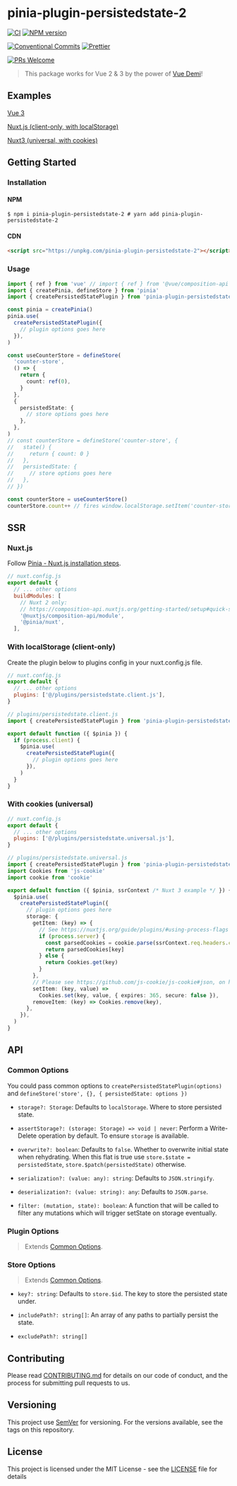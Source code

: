 # pinia-plugin-persistedstate-2

[![CI](https://github.com/iendeavor/pinia-plugin-persistedstate-2/actions/workflows/ci.yml/badge.svg?branch=main)](https://github.com/iendeavor/pinia-plugin-persistedstate-2/actions/workflows/ci.yml)
[![NPM version](https://img.shields.io/npm/v/pinia-plugin-persistedstate-2.svg)](https://www.npmjs.com/package/pinia-plugin-persistedstate-2)

[![Conventional Commits](https://img.shields.io/badge/Conventional%20Commits-1.0.0-yellow.svg)](https://conventionalcommits.org)
[![Prettier](https://img.shields.io/badge/Code_Style-Prettier-ff69b4.svg)](https://github.com/prettier/prettier)

[![PRs Welcome](https://img.shields.io/badge/PRs-Welcome-brightgreen.svg?style=flat-square)](http://makeapullrequest.com)

> This package works for Vue 2 & 3 by the power of [Vue Demi](https://github.com/vueuse/vue-demi)!

## Examples

[Vue 3](https://codesandbox.io/s/github/iendeavor/pinia-plugin-persistedstate-2/tree/main/examples/vue3-example?fontsize=14&hidenavigation=1&theme=dark&view=preview)

[Nuxt.js (client-only, with localStorage)](https://codesandbox.io/s/github/iendeavor/pinia-plugin-persistedstate-2/tree/main/examples/nuxtjs-client-example?fontsize=14&hidenavigation=1&theme=dark&view=preview)

[Nuxt3 (universal, with cookies)](https://codesandbox.io/s/github/iendeavor/pinia-plugin-persistedstate-2/tree/main/examples/nuxt3-universal-example?fontsize=14&hidenavigation=1&theme=dark&view=preview)

## Getting Started

### Installation

#### NPM

```shell
$ npm i pinia-plugin-persistedstate-2 # yarn add pinia-plugin-persistedstate-2
```

#### CDN

```html
<script src="https://unpkg.com/pinia-plugin-persistedstate-2"></script>
```

### Usage

```ts
import { ref } from 'vue' // import { ref } from '@vue/composition-api'
import { createPinia, defineStore } from 'pinia'
import { createPersistedStatePlugin } from 'pinia-plugin-persistedstate-2'

const pinia = createPinia()
pinia.use(
  createPersistedStatePlugin({
    // plugin options goes here
  }),
)

const useCounterStore = defineStore(
  'counter-store',
  () => {
    return {
      count: ref(0),
    }
  },
  {
    persistedState: {
      // store options goes here
    },
  },
)
// const counterStore = defineStore('counter-store', {
//   state() {
//     return { count: 0 }
//   },
//   persistedState: {
//     // store options goes here
//   },
// })

const counterStore = useCounterStore()
counterStore.count++ // fires window.localStorage.setItem('counter-store', JSON.stringify({ count: 0 }))
```

## SSR

### Nuxt.js

Follow [Pinia - Nuxt.js installation steps](https://pinia.esm.dev/ssr/nuxt.html#installation).

```js
// nuxt.config.js
export default {
  // ... other options
  buildModules: [
    // Nuxt 2 only:
    // https://composition-api.nuxtjs.org/getting-started/setup#quick-start
    '@nuxtjs/composition-api/module',
    '@pinia/nuxt',
  ],
```

### With localStorage (client-only)

Create the plugin below to plugins config in your nuxt.config.js file.

```js
// nuxt.config.js
export default {
  // ... other options
  plugins: ['@/plugins/persistedstate.client.js'],
}
```

```ts
// plugins/persistedstate.client.js
import { createPersistedStatePlugin } from 'pinia-plugin-persistedstate-2'

export default function ({ $pinia }) {
  if (process.client) {
    $pinia.use(
      createPersistedStatePlugin({
        // plugin options goes here
      }),
    )
  }
}
```

### With cookies (universal)

```js
// nuxt.config.js
export default {
  // ... other options
  plugins: ['@/plugins/persistedstate.universal.js'],
}
```

```ts
// plugins/persistedstate.universal.js
import { createPersistedStatePlugin } from 'pinia-plugin-persistedstate-2'
import Cookies from 'js-cookie'
import cookie from 'cookie'

export default function ({ $pinia, ssrContext /* Nuxt 3 example */ }) {
  $pinia.use(
    createPersistedStatePlugin({
      // plugin options goes here
      storage: {
        getItem: (key) => {
          // See https://nuxtjs.org/guide/plugins/#using-process-flags
          if (process.server) {
            const parsedCookies = cookie.parse(ssrContext.req.headers.cookie)
            return parsedCookies[key]
          } else {
            return Cookies.get(key)
          }
        },
        // Please see https://github.com/js-cookie/js-cookie#json, on how to handle JSON.
        setItem: (key, value) =>
          Cookies.set(key, value, { expires: 365, secure: false }),
        removeItem: (key) => Cookies.remove(key),
      },
    }),
  )
}
```

## API

### Common Options

You could pass common options to `createPersistedStatePlugin(options)` and `defineStore('store', {}, { persistedState: options })`

- `storage?: Storage`: Defaults to `localStorage`. Where to store persisted state.

- `assertStorage?: (storage: Storage) => void | never`: Perform a Write-Delete operation by default. To ensure `storage` is available.

- `overwrite?: boolean`: Defaults to `false`. Whether to overwrite initial state when rehydrating. When this flat is true use `store.$state = persistedState`, `store.$patch(persistedState)` otherwise.

- `serialization?: (value: any): string`: Defaults to `JSON.stringify`.

- `deserialization?: (value: string): any`: Defaults to `JSON.parse`.

- `filter: (mutation, state): boolean`: A function that will be called to filter any mutations which will trigger setState on storage eventually.

### Plugin Options

> Extends [Common Options](#Common-Options).

### Store Options

> Extends [Common Options](#Common-Options).

- `key?: string`: Defaults to `store.$id`. The key to store the persisted state under.

- `includePath?: string[]`: An array of any paths to partially persist the state.

- `excludePath?: string[]`

## Contributing

Please read [CONTRIBUTING.md](/CONTRIBUTING.md) for details on our code of conduct, and the process for submitting pull
requests to us.

## Versioning

This project use [SemVer](https://semver.org/) for versioning. For the versions available, see the tags on this repository.

## License

This project is licensed under the MIT License - see the [LICENSE](/LICENSE) file for details
